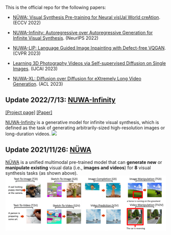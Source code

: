 This is the official repo for the following papers: 
 
+ [NÜWA: Visual Synthesis Pre-training for Neural visUal World creAtion](https://arxiv.org/abs/2111.12417). (ECCV 2022)

+ [NUWA-Infinity: Autoregressive over Autoregressive Generation for Infinite Visual Synthesis](https://arxiv.org/abs/2207.09814). (NeurIPS 2022)

+ [NUWA-LIP: Language Guided Image Inpainting with Defect-free VQGAN](https://arxiv.org/abs/2202.05009). (CVPR 2023)

+ [Learning 3D Photography Videos via Self-supervised Diffusion on Single Images](https://arxiv.org/abs/2302.10781). (IJCAI 2023)

+ [NUWA-XL: Diffusion over Diffusion for eXtremely Long Video Generation](https://arxiv.org/abs/2303.12346). (ACL 2023)


## Update 2022/7/13: [NUWA-Infinity](NUWAInfinity.md)
[\[Project page\]](https://nuwa-infinity.microsoft.com/#/) [\[Paper\]](https://arxiv.org/abs/2207.09814) 

[NUWA-Infinity](NUWAInfinity.md) is a generative model for infinite visual synthesis, which is defined as the task of generating arbitrarily-sized high-resolution images or long-duration videos.
<img src="assets/NUWAInfinity.gif" width="800">
 

## Update 2021/11/26: [NÜWA](/NUWA.md)
[NÜWA](/NUWA.md) is a unified multimodal pre-trained model that can **generate new** or **manipulate existing** visual data (i.e., **images and videos**) for **8** visual synthesis tasks (as shown above).
<img src="assets/NUWA.gif" width="800">

